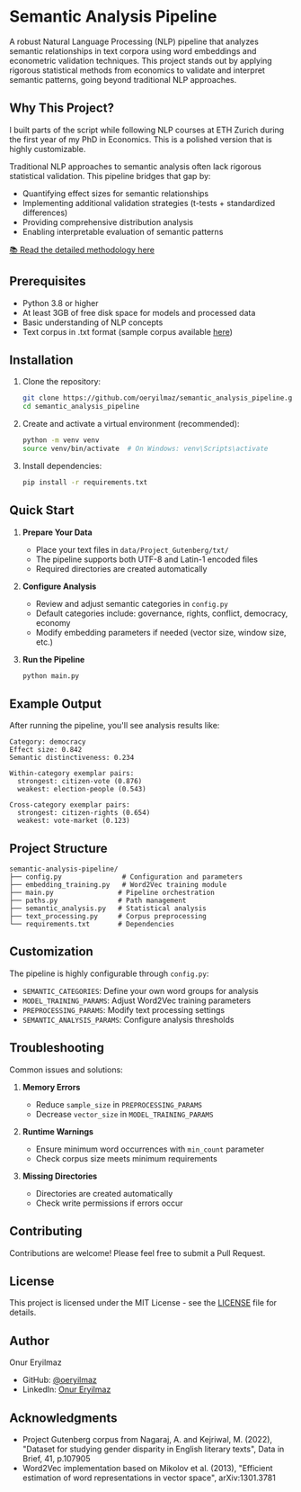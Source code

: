 # Semantic Analysis Pipeline

A robust Natural Language Processing (NLP) pipeline that analyzes semantic relationships in text corpora using word embeddings and econometric validation techniques. This project stands out by applying rigorous statistical methods from economics to validate and interpret semantic patterns, going beyond traditional NLP approaches.

## Why This Project?
I built parts of the script while following NLP courses at ETH Zurich during the first year of my PhD in Economics. This is a polished version that is highly customizable. 

Traditional NLP approaches to semantic analysis often lack rigorous statistical validation. This pipeline bridges that gap by:
- Quantifying effect sizes for semantic relationships
- Implementing additional validation strategies (t-tests + standardized differences)
- Providing comprehensive distribution analysis
- Enabling interpretable evaluation of semantic patterns

[📚 Read the detailed methodology here](methodology.md)

## Prerequisites

- Python 3.8 or higher
- At least 3GB of free disk space for models and processed data
- Basic understanding of NLP concepts
- Text corpus in .txt format (sample corpus available [here](https://drive.google.com/file/d/1uPlm0JtJd9VipdUH7f-l1LjQ93VYRyAt/view))

## Installation

1. Clone the repository:
   ```bash
   git clone https://github.com/oeryilmaz/semantic_analysis_pipeline.git
   cd semantic_analysis_pipeline
   ```

2. Create and activate a virtual environment (recommended):
   ```bash
   python -m venv venv
   source venv/bin/activate  # On Windows: venv\Scripts\activate
   ```

3. Install dependencies:
   ```bash
   pip install -r requirements.txt
   ```

## Quick Start

1. **Prepare Your Data**
   - Place your text files in `data/Project_Gutenberg/txt/`
   - The pipeline supports both UTF-8 and Latin-1 encoded files
   - Required directories are created automatically

2. **Configure Analysis**
   - Review and adjust semantic categories in `config.py`
   - Default categories include: governance, rights, conflict, democracy, economy
   - Modify embedding parameters if needed (vector size, window size, etc.)

3. **Run the Pipeline**
   ```bash
   python main.py
   ```

## Example Output

After running the pipeline, you'll see analysis results like:

```
Category: democracy
Effect size: 0.842
Semantic distinctiveness: 0.234

Within-category exemplar pairs:
  strongest: citizen-vote (0.876)
  weakest: election-people (0.543)

Cross-category exemplar pairs:
  strongest: citizen-rights (0.654)
  weakest: vote-market (0.123)
```

## Project Structure

```
semantic-analysis-pipeline/
├── config.py               # Configuration and parameters
├── embedding_training.py   # Word2Vec training module
├── main.py                # Pipeline orchestration
├── paths.py               # Path management
├── semantic_analysis.py   # Statistical analysis
├── text_processing.py     # Corpus preprocessing
└── requirements.txt       # Dependencies
```

## Customization

The pipeline is highly configurable through `config.py`:

- `SEMANTIC_CATEGORIES`: Define your own word groups for analysis
- `MODEL_TRAINING_PARAMS`: Adjust Word2Vec training parameters
- `PREPROCESSING_PARAMS`: Modify text processing settings
- `SEMANTIC_ANALYSIS_PARAMS`: Configure analysis thresholds

## Troubleshooting

Common issues and solutions:

1. **Memory Errors**
   - Reduce `sample_size` in `PREPROCESSING_PARAMS`
   - Decrease `vector_size` in `MODEL_TRAINING_PARAMS`

2. **Runtime Warnings**
   - Ensure minimum word occurrences with `min_count` parameter
   - Check corpus size meets minimum requirements

3. **Missing Directories**
   - Directories are created automatically
   - Check write permissions if errors occur

## Contributing

Contributions are welcome! Please feel free to submit a Pull Request.

## License

This project is licensed under the MIT License - see the [LICENSE](LICENSE) file for details.

## Author

Onur Eryilmaz
- GitHub: [@oeryilmaz](https://github.com/oeryilmaz)
- LinkedIn: [Onur Eryilmaz](https://linkedin.com/in/onureryilmaz/)

## Acknowledgments

- Project Gutenberg corpus from Nagaraj, A. and Kejriwal, M. (2022), "Dataset for studying gender disparity in English literary texts", Data in Brief, 41, p.107905
- Word2Vec implementation based on Mikolov et al. (2013), "Efficient estimation of word representations in vector space", arXiv:1301.3781